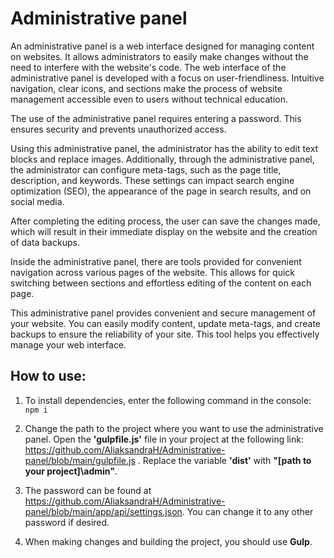 # Administrative panel

An administrative panel is a web interface designed for managing content on websites. It allows administrators to easily make changes without the need to interfere with the website's code. The web interface of the administrative panel is developed with a focus on user-friendliness. Intuitive navigation, clear icons, and sections make the process of website management accessible even to users without technical education.

The use of the administrative panel requires entering a password. This ensures security and prevents unauthorized access.

Using this administrative panel, the administrator has the ability to edit text blocks and replace images. Additionally, through the administrative panel, the administrator can configure meta-tags, such as the page title, description, and keywords. These settings can impact search engine optimization (SEO), the appearance of the page in search results, and on social media.

After completing the editing process, the user can save the changes made, which will result in their immediate display on the website and the creation of data backups.

Inside the administrative panel, there are tools provided for convenient navigation across various pages of the website. This allows for quick switching between sections and effortless editing of the content on each page.

This administrative panel provides convenient and secure management of your website. You can easily modify content, update meta-tags, and create backups to ensure the reliability of your site. This tool helps you effectively manage your web interface.

## How to use:

1. To install dependencies, enter the following command in the console:
`npm i`

2. Change the path to the project where you want to use the administrative panel. Open the **'gulpfile.js'** file in your project at the following link:
https://github.com/AliaksandraH/Administrative-panel/blob/main/gulpfile.js
. Replace the variable **'dist'** with **"[path to your project]\admin"**.

3. The password can be found at https://github.com/AliaksandraH/Administrative-panel/blob/main/app/api/settings.json. 
You can change it to any other password if desired.

4. When making changes and building the project, you should use **Gulp**.
